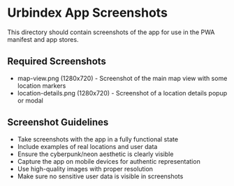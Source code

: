 # Urbindex App Screenshots

This directory should contain screenshots of the app for use in the PWA manifest and app stores.

## Required Screenshots

- map-view.png (1280x720) - Screenshot of the main map view with some location markers
- location-details.png (1280x720) - Screenshot of a location details popup or modal

## Screenshot Guidelines

- Take screenshots with the app in a fully functional state
- Include examples of real locations and user data
- Ensure the cyberpunk/neon aesthetic is clearly visible
- Capture the app on mobile devices for authentic representation
- Use high-quality images with proper resolution
- Make sure no sensitive user data is visible in screenshots
